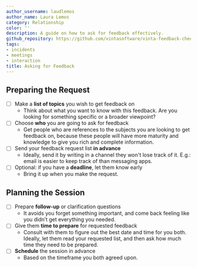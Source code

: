 ```yaml
---
author_username: laudlemos
author_name: Laura Lemos
category: Relationship
color: ''
description: A guide on how to ask for feedback effectively.
github_repository: https://github.com/vintasoftware/vinta-feedback-checklists/tree/master/asking-for-feedback
tags:
- incidents
- meetings
- interaction
title: Asking for Feedback
---
```

## Preparing the Request

* [ ] Make a **list of topics** you wish to get feedback on
    * Think about what you want to know with this feedback. Are you looking for something specific or a broader viewpoint?
* [ ] Choose **who** you are going to ask for feedback
    *  Get people who are references to the subjects you are looking to get feedback on, because these people will have more maturity and knowledge to give you rich and complete information.
* [ ] Send your feedback request list **in advance**
    * Ideally, send it by writing in a channel they won't lose track of it. E.g.: email is easier to keep track of than messaging apps.
* [ ] Optional: if you have a **deadline**, let them know early
    * Bring it up when you make the request.
    
## Planning the Session

* [ ] Prepare **follow-up** or clarification questions
    * It avoids you forget something important, and come back feeling like you didn’t get everything you needed.
* [ ] Give them **time to prepare** for requested feedback
    * Consult with them to figure out the best date and time for you both. Ideally, let them read your requested list, and then ask how much time they need to be prepared.
* [ ] **Schedule** the session in advance
    * Based on the timeframe you both agreed upon.
